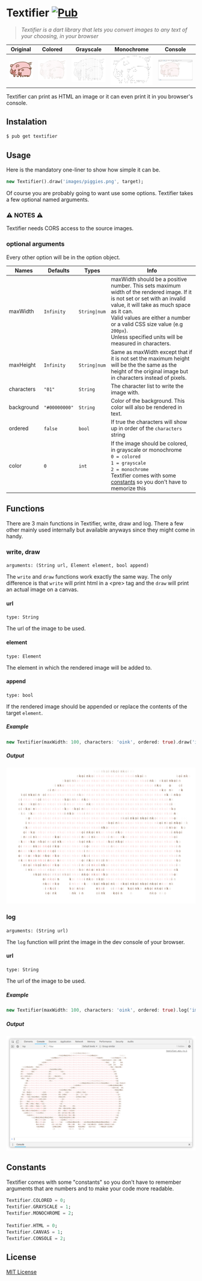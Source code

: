# Textifier [![Pub](https://img.shields.io/pub/v/textifier.svg)](https://pub.dartlang.org/packages/textifier)
>*Textifier is a dart library that lets you convert images to any text of your choosing, in your browser*

| Original | Colored | Grayscale | Monochrome | Console |
| --- | --- | --- | --- | --- |
| ![Original](images/piggies.png "Colored") | ![Colored](images/rendered_piggies.png "Colored") | ![Grayscale](images/grayscale_piggies.png "Grayscale") | ![Monochrome](images/monochrome_piggies.png "Monochrome") | ![Console](images/console_piggies.png "Console") |

Textifier can print as HTML an image or it can even print it in you browser's console.

## Instalation

  ```bash
  $ pub get textifier
  ```

## Usage

  Here is the mandatory one-liner to show how simple it can be.
  ```dart
  new Textifier().draw('images/piggies.png', target);
  ```

  Of course you are probably going to want use some options. Textifier takes a few optional named arguments.

### :warning: NOTES :warning:

  Textifier needs CORS access to the source images.

### optional arguments

Every other option will be in the option object.

  | Names | Defaults | Types | Info
  | --- | --- | --- | ---
  | maxWidth | `Infinity` | `String\|num`  | maxWidth should be a positive number. This sets maximum width of the rendered image. If it is not set or set with an invalid value, it will take as much space as it can.<br>Valid values are either a number or a valid CSS size value (e.g `200px`).<br>Unless specified units will be measured in characters.
  | maxHeight | `Infinity` | `String\|num`  | Same as maxWidth except that if it is not set the maximum height will be the the same as the height of the original image but in characters instead of pixels.
  | characters | `"01"` | `String`  | The character list to write the image with.
  | background | `"#00000000"` | `String`   | Color of the background. This color will also be rendered in text.
  | ordered | `false` | `bool`  | If true the characters will show up in order of the `characters` string
  | color | `0` | `int` | If the image should be colored, in grayscale or monochrome<br>`0 = colored`<br>`1 = grayscale`<br>`2 = monochrome`<br>Textifier comes with some [constants](#constants) so you don't have to memorize this

## Functions
  There are 3 main functions in Textifier, write, draw and log. There a few other mainly used internally but available anyways since they might come in handy.
### write, draw
  `arguments: (String url, Element element, bool append)`

  The `write` and `draw` functions work exactly the same way. The only difference is that `write` will print html in a \<pre> tag and the `draw` will print an actual image on a canvas.
#### url
  `type: String`

  The url of the image to be used.
#### element
  `type: Element`

  The element in which the rendered image will be added to.
#### append
  `type: bool`

  If the rendered image should be appended or replace the contents of the target `element`.

##### **Example**

  ```dart
  new Textifier(maxWidth: 100, characters: 'oink', ordered: true).draw('images/piggies.png', target);
  ```
##### Output
  ![Rendered image](images/rendered_piggies.png "Rendered image")


### log
  `arguments: (String url)`

  The `log` function will print the image in the dev console of your browser.
#### url
  `type: String`

  The url of the image to be used.

##### **Example**

  ```dart
  new Textifier(maxWidth: 100, characters: 'oink', ordered: true).log('images/piggies.png');
  ```
##### Output
  ![Rendered image](images/console_piggies.png "Rendered image")

## Constants
  Textifier comes with some "constants" so you don't have to remember arguments that are numbers and to make your code more readable.

  ```dart
  Textifier.COLORED = 0;
  Textifier.GRAYSCALE = 1;
  Textifier.MONOCHROME = 2;

  Textifier.HTML = 0;
  Textifier.CANVAS = 1;
  Textifier.CONSOLE = 2;
  ```

## License
   [MIT License](LICENSE.md)
